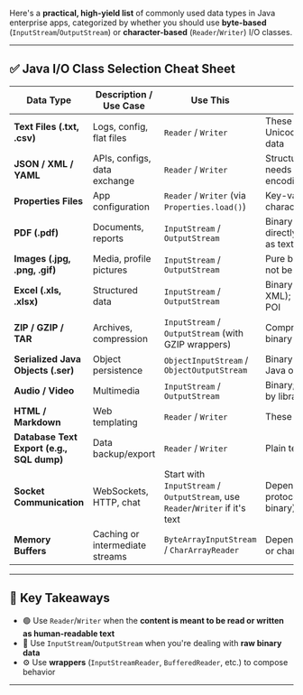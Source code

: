 Here's a **practical, high-yield list** of commonly used data types in Java enterprise apps, categorized by whether you should use **byte-based** (`InputStream`/`OutputStream`) or **character-based** (`Reader`/`Writer`) I/O classes.

---

## ✅ Java I/O Class Selection Cheat Sheet

| **Data Type** | **Description / Use Case** | **Use This** | **Why** |
|---------------|----------------------------|--------------|---------|
| **Text Files (.txt, .csv)** | Logs, config, flat files | `Reader` / `Writer` | These are plain Unicode character data |
| **JSON / XML / YAML** | APIs, configs, data exchange | `Reader` / `Writer` | Structured text; needs encoding/decoding |
| **Properties Files** | App configuration | `Reader` / `Writer` (via `Properties.load()`) | Key-value format; character-based |
| **PDF (.pdf)** | Documents, reports | `InputStream` / `OutputStream` | Binary format; not directly readable as text |
| **Images (.jpg, .png, .gif)** | Media, profile pictures | `InputStream` / `OutputStream` | Pure binary; must not be decoded |
| **Excel (.xls, .xlsx)** | Structured data | `InputStream` / `OutputStream` | Binary (or zipped XML); use Apache POI |
| **ZIP / GZIP / TAR** | Archives, compression | `InputStream` / `OutputStream` (with GZIP wrappers) | Compressed binary data |
| **Serialized Java Objects (.ser)** | Object persistence | `ObjectInputStream` / `ObjectOutputStream` | Binary stream of Java objects |
| **Audio / Video** | Multimedia | `InputStream` / `OutputStream` | Binary; processed by libraries |
| **HTML / Markdown** | Web templating | `Reader` / `Writer` | These are text files |
| **Database Text Export (e.g., SQL dump)** | Data backup/export | `Reader` / `Writer` | Plain text content |
| **Socket Communication** | WebSockets, HTTP, chat | Start with `InputStream` / `OutputStream`, use `Reader`/`Writer` if it's text | Depends on protocol (text or binary) |
| **Memory Buffers** | Caching or intermediate streams | `ByteArrayInputStream` / `CharArrayReader` | Depends on byte or character type |

---

## 🧭 Key Takeaways

- 🟢 Use `Reader`/`Writer` when the **content is meant to be read or written as human-readable text**
- 🔵 Use `InputStream`/`OutputStream` when you're dealing with **raw binary data**
- ⚙️ Use **wrappers** (`InputStreamReader`, `BufferedReader`, etc.) to compose behavior

---
